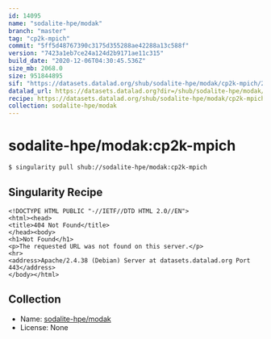 ```yaml
---
id: 14095
name: "sodalite-hpe/modak"
branch: "master"
tag: "cp2k-mpich"
commit: "5ff5d48767390c3175d355288ae42288a13c588f"
version: "7423a1eb7ce24a124d2b9171ae11c315"
build_date: "2020-12-06T04:30:45.536Z"
size_mb: 2068.0
size: 951844895
sif: "https://datasets.datalad.org/shub/sodalite-hpe/modak/cp2k-mpich/2020-12-06-5ff5d487-7423a1eb/7423a1eb7ce24a124d2b9171ae11c315.sif"
datalad_url: https://datasets.datalad.org?dir=/shub/sodalite-hpe/modak/cp2k-mpich/2020-12-06-5ff5d487-7423a1eb/
recipe: https://datasets.datalad.org/shub/sodalite-hpe/modak/cp2k-mpich/2020-12-06-5ff5d487-7423a1eb/Singularity
collection: sodalite-hpe/modak
---
```


# sodalite-hpe/modak:cp2k-mpich

```bash
$ singularity pull shub://sodalite-hpe/modak:cp2k-mpich
```

## Singularity Recipe

```singularity
<!DOCTYPE HTML PUBLIC "-//IETF//DTD HTML 2.0//EN">
<html><head>
<title>404 Not Found</title>
</head><body>
<h1>Not Found</h1>
<p>The requested URL was not found on this server.</p>
<hr>
<address>Apache/2.4.38 (Debian) Server at datasets.datalad.org Port 443</address>
</body></html>
```

## Collection

 - Name: [sodalite-hpe/modak](https://github.com/sodalite-hpe/modak)
 - License: None

